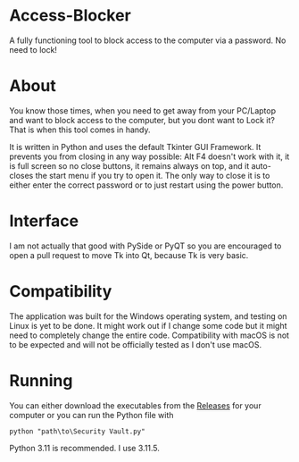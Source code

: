 # Access-Blocker
A fully functioning tool to block access to the computer via a password. No need to lock!

# About
You know those times, when you need to get away from your PC/Laptop and want to block access to the computer, but you dont want to Lock it? That is when this tool comes in handy.

It is written in Python and uses the default Tkinter GUI Framework. It prevents you from closing in any way possible: Alt F4 doesn't work with it, it is full screen so no close buttons, it remains always on top, and it auto-closes the start menu if you try to open it. The only way to close it is to either enter the correct password or to just restart using the power button. 

# Interface
I am not actually that good with PySide or PyQT so you are encouraged to open a pull request to move Tk into Qt, because Tk is very basic.

# Compatibility
The application was built for the Windows operating system, and testing on Linux is yet to be done. It might work out if I change some code but it might need to completely change the entire code. Compatibility with macOS is not to be expected and will not be officially tested as I don't use macOS. 

# Running
You can either download the executables from the [Releases](https://github.com/Chocolandia-Software/Access-Blocker/releases) for your computer or you can run the Python file with 
```
python "path\to\Security Vault.py"
```
Python 3.11 is recommended. I use 3.11.5.
